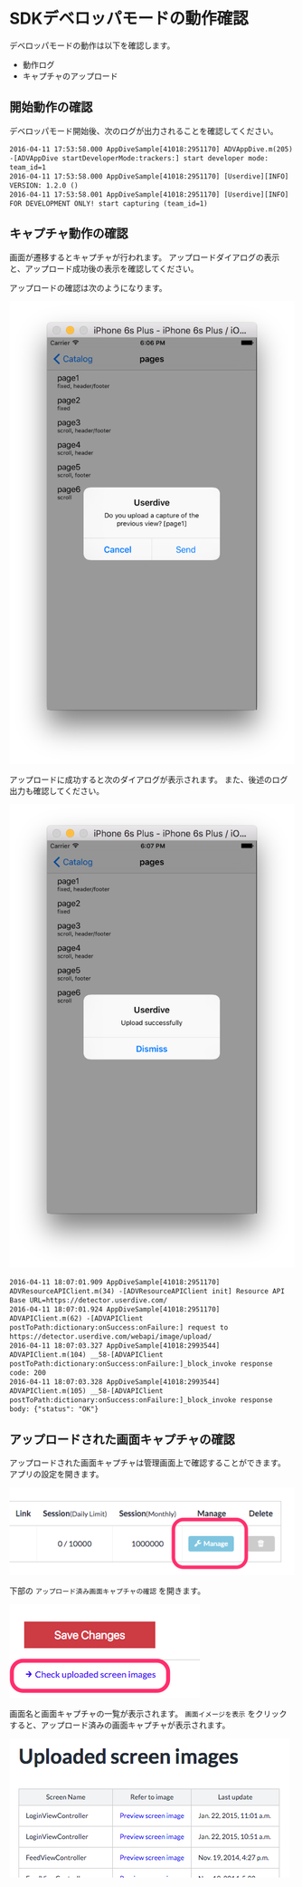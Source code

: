 # SDKデベロッパモードの動作確認

デベロッパモードの動作は以下を確認します。

- 動作ログ
- キャプチャのアップロード

## 開始動作の確認

デベロッパモード開始後、次のログが出力されることを確認してください。

```
2016-04-11 17:53:58.000 AppDiveSample[41018:2951170] ADVAppDive.m(205) -[ADVAppDive startDeveloperMode:trackers:] start developer mode: team_id=1
2016-04-11 17:53:58.000 AppDiveSample[41018:2951170] [Userdive][INFO] VERSION: 1.2.0 ()
2016-04-11 17:53:58.001 AppDiveSample[41018:2951170] [Userdive][INFO] FOR DEVELOPMENT ONLY! start capturing (team_id=1)
```


## キャプチャ動作の確認

画面が遷移するとキャプチャが行われます。
アップロードダイアログの表示と、アップロード成功後の表示を確認してください。

アップロードの確認は次のようになります。

![upload confirmation dialog](./files/sdk_verification_capture_1.png)

アップロードに成功すると次のダイアログが表示されます。
また、後述のログ出力も確認してください。

![upload status dialog](./files/sdk_verification_capture_2.png)

```
2016-04-11 18:07:01.909 AppDiveSample[41018:2951170] ADVResourceAPIClient.m(34) -[ADVResourceAPIClient init] Resource API Base URL=https://detector.userdive.com/
2016-04-11 18:07:01.924 AppDiveSample[41018:2951170] ADVAPIClient.m(62) -[ADVAPIClient postToPath:dictionary:onSuccess:onFailure:] request to https://detector.userdive.com/webapi/image/upload/
2016-04-11 18:07:03.327 AppDiveSample[41018:2993544] ADVAPIClient.m(104) __58-[ADVAPIClient postToPath:dictionary:onSuccess:onFailure:]_block_invoke response code: 200
2016-04-11 18:07:03.328 AppDiveSample[41018:2993544] ADVAPIClient.m(105) __58-[ADVAPIClient postToPath:dictionary:onSuccess:onFailure:]_block_invoke response body: {"status": "OK"}
```

## アップロードされた画面キャプチャの確認

アップロードされた画面キャプチャは管理画面上で確認することができます。
アプリの設定を開きます。

![sdk_verification_capture_3.png](./files/sdk_verification_capture_3.png)

下部の `アップロード済み画面キャプチャの確認` を開きます。

![sdk_verification_capture_4.png](./files/sdk_verification_capture_4.png)

画面名と画面キャプチャの一覧が表示されます。
`画面イメージを表示` をクリックすると、アップロード済みの画面キャプチャが表示されます。

![sdk_verification_capture_5.png](./files/sdk_verification_capture_5.png)
